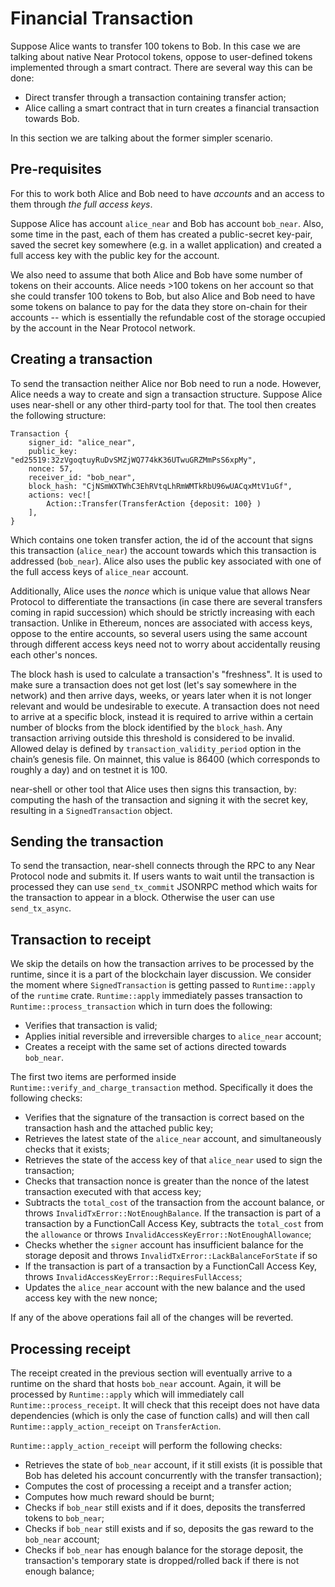 # Financial Transaction

Suppose Alice wants to transfer 100 tokens to Bob.
In this case we are talking about native Near Protocol tokens, oppose to user-defined tokens implemented through a smart contract.
There are several way this can be done:

- Direct transfer through a transaction containing transfer action;
- Alice calling a smart contract that in turn creates a financial transaction towards Bob.

In this section we are talking about the former simpler scenario.

## Pre-requisites

For this to work both Alice and Bob need to have _accounts_ and an access to them through
_the full access keys_.

Suppose Alice has account `alice_near` and Bob has account `bob_near`. Also, some time in the past,
each of them has created a public-secret key-pair, saved the secret key somewhere (e.g. in a wallet application)
and created a full access key with the public key for the account.

We also need to assume that both Alice and Bob have some number of tokens on their accounts. Alice needs >100 tokens on her account
so that she could transfer 100 tokens to Bob, but also Alice and Bob need to have some tokens on balance to pay for the data they store on-chain for their accounts -- which is essentially the refundable cost of the storage occupied by the account in the Near Protocol network.

## Creating a transaction

To send the transaction neither Alice nor Bob need to run a node.
However, Alice needs a way to create and sign a transaction structure.
Suppose Alice uses near-shell or any other third-party tool for that.
The tool then creates the following structure:

```
Transaction {
    signer_id: "alice_near",
    public_key: "ed25519:32zVgoqtuyRuDvSMZjWQ774kK36UTwuGRZMmPsS6xpMy",
    nonce: 57,
    receiver_id: "bob_near",
    block_hash: "CjNSmWXTWhC3EhRVtqLhRmWMTkRbU96wUACqxMtV1uGf",
    actions: vec![
        Action::Transfer(TransferAction {deposit: 100} )
    ],
}
```

Which contains one token transfer action, the id of the account that signs this transaction (`alice_near`)
the account towards which this transaction is addressed (`bob_near`). Alice also uses the public key
associated with one of the full access keys of `alice_near` account.

Additionally, Alice uses the _nonce_ which is unique value that allows Near Protocol to differentiate the transactions (in case there are several transfers coming in rapid
succession) which should be strictly increasing with each transaction. Unlike in Ethereum, nonces are associated with access keys, oppose to
the entire accounts, so several users using the same account through different access keys need not to worry about accidentally
reusing each other's nonces.

The block hash is used to calculate a transaction's "freshness".  It
is used to make sure a transaction does not get lost (let's say
somewhere in the network) and then arrive days, weeks, or years later
when it is not longer relevant and would be undesirable to execute.
A transaction does not need to arrive at a specific block, instead
it is required to arrive within a certain number of blocks from the block
identified by the `block_hash`.  Any transaction arriving outside this
threshold is considered to be invalid.  Allowed delay is defined by
`transaction_validity_period` option in the chain’s genesis file.  On
mainnet, this value is 86400 (which corresponds to roughly a day) and
on testnet it is 100.

near-shell or other tool that Alice uses then signs this transaction, by: computing the hash of the transaction and signing it
with the secret key, resulting in a `SignedTransaction` object.

## Sending the transaction

To send the transaction, near-shell connects through the RPC to any Near Protocol node and submits it.
If users wants to wait until the transaction is processed they can use `send_tx_commit` JSONRPC method which waits for the
transaction to appear in a block. Otherwise the user can use `send_tx_async`.

## Transaction to receipt

We skip the details on how the transaction arrives to be processed by the runtime, since it is a part of the blockchain layer
discussion.
We consider the moment where `SignedTransaction` is getting passed to `Runtime::apply` of the
`runtime` crate.
`Runtime::apply` immediately passes transaction to `Runtime::process_transaction`
which in turn does the following:

- Verifies that transaction is valid;
- Applies initial reversible and irreversible charges to `alice_near` account;
- Creates a receipt with the same set of actions directed towards `bob_near`.

The first two items are performed inside `Runtime::verify_and_charge_transaction` method.
Specifically it does the following checks:

- Verifies that the signature of the transaction is correct based on the transaction hash and the attached public key;
- Retrieves the latest state of the `alice_near` account, and simultaneously checks that it exists;
- Retrieves the state of the access key of that `alice_near` used to sign the transaction;
- Checks that transaction nonce is greater than the nonce of the latest transaction executed with that access key;
- Subtracts the `total_cost` of the transaction from the account balance, or throws `InvalidTxError::NotEnoughBalance`. If the transaction is part of a transaction by a FunctionCall Access Key, subtracts the `total_cost` from the `allowance` or throws `InvalidAccessKeyError::NotEnoughAllowance`;
- Checks whether the `signer` account has insufficient balance for the storage deposit and throws `InvalidTxError::LackBalanceForState` if so
- If the transaction is part of a transaction by a FunctionCall Access Key, throws `InvalidAccessKeyError::RequiresFullAccess`;
- Updates the `alice_near` account with the new balance and the used access key with the new nonce;

If any of the above operations fail all of the changes will be reverted.

## Processing receipt

The receipt created in the previous section will eventually arrive to a runtime on the shard that hosts `bob_near` account.
Again, it will be processed by `Runtime::apply` which will immediately call `Runtime::process_receipt`.
It will check that this receipt does not have data dependencies (which is only the case of function calls) and will then call `Runtime::apply_action_receipt` on `TransferAction`.

`Runtime::apply_action_receipt` will perform the following checks:

- Retrieves the state of `bob_near` account, if it still exists (it is possible that Bob has deleted his account concurrently with the transfer transaction);
- Computes the cost of processing a receipt and a transfer action;
- Computes how much reward should be burnt;
- Checks if `bob_near` still exists and if it does, deposits the transferred tokens to `bob_near`;
- Checks if `bob_near` still exists and if so, deposits the gas reward to the `bob_near` account;
- Checks if `bob_near` has enough balance for the storage deposit, the transaction's temporary state is dropped/rolled back if there is not enough balance;
